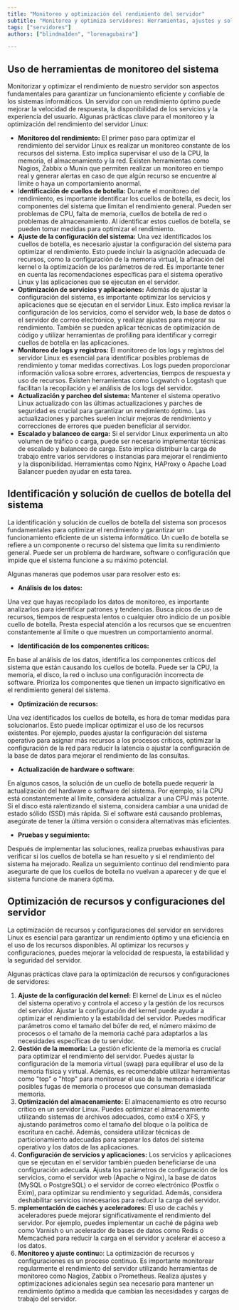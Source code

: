 ```yaml
---
title: "Monitoreo y optimización del rendimiento del servidor"
subtitle: "Monitorea y optimiza servidores: Herramientas, ajustes y soluciones. Mejora el rendimiento del sistema y la eficiencia. ¡Optimiza ya!"
tags: ["servidores"]
authors: ["blindma1den", "lorenagubaira"]

---
```


## **Uso de herramientas de monitoreo del sistema**

Monitorizar y optimizar el rendimiento de nuestro servidor son aspectos fundamentales para garantizar un funcionamiento eficiente y confiable de los sistemas informáticos. Un servidor con un rendimiento óptimo puede mejorar la velocidad de respuesta, la disponibilidad de los servicios y la experiencia del usuario. Algunas prácticas clave para el monitoreo y la optimización del rendimiento del servidor Linux:

- **Monitoreo del rendimiento:** El primer paso para optimizar el rendimiento del servidor Linux es realizar un monitoreo constante de los recursos del sistema. Esto implica supervisar el uso de la CPU, la memoria, el almacenamiento y la red. Existen herramientas como Nagios, Zabbix o Munin que permiten realizar un monitoreo en tiempo real y generar alertas en caso de que algún recurso se encuentre al límite o haya un comportamiento anormal.
- I**dentificación de cuellos de botella:** Durante el monitoreo del rendimiento, es importante identificar los cuellos de botella, es decir, los componentes del sistema que limitan el rendimiento general. Pueden ser problemas de CPU, falta de memoria, cuellos de botella de red o problemas de almacenamiento. Al identificar estos cuellos de botella, se pueden tomar medidas para optimizar el rendimiento.
- **Ajuste de la configuración del sistema:** Una vez identificados los cuellos de botella, es necesario ajustar la configuración del sistema para optimizar el rendimiento. Esto puede incluir la asignación adecuada de recursos, como la configuración de la memoria virtual, la afinación del kernel o la optimización de los parámetros de red. Es importante tener en cuenta las recomendaciones específicas para el sistema operativo Linux y las aplicaciones que se ejecutan en el servidor.
- **Optimización de servicios y aplicaciones:** Además de ajustar la configuración del sistema, es importante optimizar los servicios y aplicaciones que se ejecutan en el servidor Linux. Esto implica revisar la configuración de los servicios, como el servidor web, la base de datos o el servidor de correo electrónico, y realizar ajustes para mejorar su rendimiento. También se pueden aplicar técnicas de optimización de código y utilizar herramientas de profiling para identificar y corregir cuellos de botella en las aplicaciones.
- **Monitoreo de logs y registros:** El monitoreo de los logs y registros del servidor Linux es esencial para identificar posibles problemas de rendimiento y tomar medidas correctivas. Los logs pueden proporcionar información valiosa sobre errores, advertencias, tiempos de respuesta y uso de recursos. Existen herramientas como Logwatch o Logstash que facilitan la recopilación y el análisis de los logs del servidor.
- **Actualización y parcheo del sistema:** Mantener el sistema operativo Linux actualizado con las últimas actualizaciones y parches de seguridad es crucial para garantizar un rendimiento óptimo. Las actualizaciones y parches suelen incluir mejoras de rendimiento y correcciones de errores que pueden beneficiar al servidor.
- **Escalado y balanceo de carga:** Si el servidor Linux experimenta un alto volumen de tráfico o carga, puede ser necesario implementar técnicas de escalado y balanceo de carga. Esto implica distribuir la carga de trabajo entre varios servidores o instancias para mejorar el rendimiento y la disponibilidad. Herramientas como Nginx, HAProxy o Apache Load Balancer pueden ayudar en esta tarea.

## **Identificación y solución de cuellos de botella del sistema**

La identificación y solución de cuellos de botella del sistema son procesos fundamentales para optimizar el rendimiento y garantizar un funcionamiento eficiente de un sistema informático. Un cuello de botella se refiere a un componente o recurso del sistema que limita su rendimiento general. Puede ser un problema de hardware, software o configuración que impide que el sistema funcione a su máximo potencial.

Algunas maneras que podemos usar para resolver esto es:

- **Análisis de los datos:**

 Una vez que hayas recopilado los datos de monitoreo, es importante analizarlos para identificar patrones y tendencias. Busca picos de uso de recursos, tiempos de respuesta lentos o cualquier otro indicio de un posible cuello de botella. Presta especial atención a los recursos que se encuentren constantemente al límite o que muestren un comportamiento anormal.

- **Identificación de los componentes críticos:**

En base al análisis de los datos, identifica los componentes críticos del sistema que están causando los cuellos de botella. Puede ser la CPU, la memoria, el disco, la red o incluso una configuración incorrecta de software. Prioriza los componentes que tienen un impacto significativo en el rendimiento general del sistema.

- **Optimización de recursos:**

Una vez identificados los cuellos de botella, es hora de tomar medidas para solucionarlos. Esto puede implicar optimizar el uso de los recursos existentes. Por ejemplo, puedes ajustar la configuración del sistema operativo para asignar más recursos a los procesos críticos, optimizar la configuración de la red para reducir la latencia o ajustar la configuración de la base de datos para mejorar el rendimiento de las consultas.

- **Actualización de hardware o software**:

En algunos casos, la solución de un cuello de botella puede requerir la actualización del hardware o software del sistema. Por ejemplo, si la CPU está constantemente al límite, considera actualizar a una CPU más potente. Si el disco está ralentizando el sistema, considera cambiar a una unidad de estado sólido (SSD) más rápida. Si el software está causando problemas, asegúrate de tener la última versión o considera alternativas más eficientes.

- **Pruebas y seguimiento:**

Después de implementar las soluciones, realiza pruebas exhaustivas para verificar si los cuellos de botella se han resuelto y si el rendimiento del sistema ha mejorado. Realiza un seguimiento continuo del rendimiento para asegurarte de que los cuellos de botella no vuelvan a aparecer y de que el sistema funcione de manera óptima.

## **Optimización de recursos y configuraciones del servidor**

La optimización de recursos y configuraciones del servidor en servidores Linux es esencial para garantizar un rendimiento óptimo y una eficiencia en el uso de los recursos disponibles. Al optimizar los recursos y configuraciones, puedes mejorar la velocidad de respuesta, la estabilidad y la seguridad del servidor.

Algunas prácticas clave para la optimización de recursos y configuraciones de servidores:

1. **Ajuste de la configuración del kernel:** El kernel de Linux es el núcleo del sistema operativo y controla el acceso y la gestión de los recursos del servidor. Ajustar la configuración del kernel puede ayudar a optimizar el rendimiento y la estabilidad del servidor. Puedes modificar parámetros como el tamaño del búfer de red, el número máximo de procesos o el tamaño de la memoria caché para adaptarlos a las necesidades específicas de tu servidor.
2. **Gestión de la memoria:** La gestión eficiente de la memoria es crucial para optimizar el rendimiento del servidor. Puedes ajustar la configuración de la memoria virtual (swap) para equilibrar el uso de la memoria física y virtual. Además, es recomendable utilizar herramientas como "top" o "htop" para monitorear el uso de la memoria e identificar posibles fugas de memoria o procesos que consuman demasiada memoria.
3. **Optimización del almacenamiento:** El almacenamiento es otro recurso crítico en un servidor Linux. Puedes optimizar el almacenamiento utilizando sistemas de archivos adecuados, como ext4 o XFS, y ajustando parámetros como el tamaño del bloque o la política de escritura en caché. Además, considera utilizar técnicas de particionamiento adecuadas para separar los datos del sistema operativo y los datos de las aplicaciones.
4. **Configuración de servicios y aplicaciones:** Los servicios y aplicaciones que se ejecutan en el servidor también pueden beneficiarse de una configuración adecuada. Ajusta los parámetros de configuración de los servicios, como el servidor web (Apache o Nginx), la base de datos (MySQL o PostgreSQL) o el servidor de correo electrónico (Postfix o Exim), para optimizar su rendimiento y seguridad. Además, considera deshabilitar servicios innecesarios para reducir la carga del servidor.
5. **mplementación de cachés y aceleradores**: El uso de cachés y aceleradores puede mejorar significativamente el rendimiento del servidor. Por ejemplo, puedes implementar un caché de página web como Varnish o un acelerador de bases de datos como Redis o Memcached para reducir la carga en el servidor y acelerar el acceso a los datos.
6. **Monitoreo y ajuste continu**o: La optimización de recursos y configuraciones es un proceso continuo. Es importante monitorear regularmente el rendimiento del servidor utilizando herramientas de monitoreo como Nagios, Zabbix o Prometheus. Realiza ajustes y optimizaciones adicionales según sea necesario para mantener un rendimiento óptimo a medida que cambian las necesidades y cargas de trabajo del servidor.